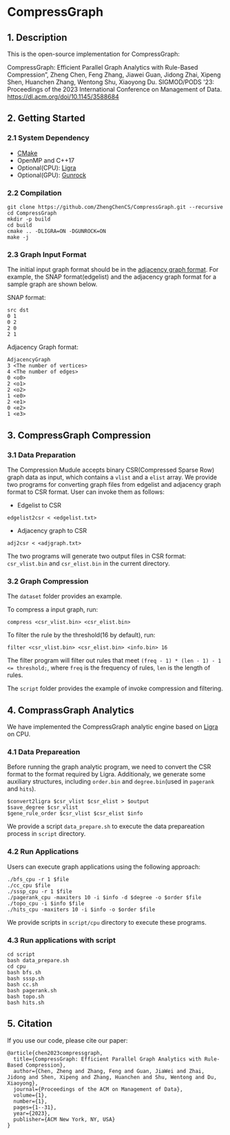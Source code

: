 # CompressGraph

## 1. Description
This is the open-source implementation for CompressGraph:

CompressGraph: Efficient Parallel Graph Analytics with Rule-Based Compression”, Zheng Chen, Feng Zhang, Jiawei Guan, Jidong Zhai, Xipeng Shen, Huanchen Zhang, Wentong Shu, 
Xiaoyong Du. SIGMOD/PODS '23: Proceedings of the 2023 International Conference on Management of Data.
https://dl.acm.org/doi/10.1145/3588684

## 2. Getting Started

### 2.1 System Dependency
 - [CMake](https://gitlab.kitware.com/cmake/cmake)
 - OpenMP and C++17
 - Optional(CPU): [Ligra](https://github.com/jshun/ligra.git)
 - Optional(GPU): [Gunrock](https://github.com/gunrock/gunrock.git)

### 2.2 Compilation

```shell
git clone https://github.com/ZhengChenCS/CompressGraph.git --recursive
cd CompressGraph
mkdir -p build
cd build
cmake .. -DLIGRA=ON -DGUNROCK=ON
make -j
```

### 2.3 Graph Input Format

The initial input graph format should be in the [adjacency graph format](https://www.cs.cmu.edu/~pbbs/benchmarks/graphIO.html). For example, the SNAP format(edgelist) and the adjacency graph format for a sample graph are shown below.

SNAP format:

```
src dst
0 1
0 2
2 0
2 1
```

Adjacency Graph format:

```
AdjacencyGraph
3 <The number of vertices>
4 <The number of edges>
0 <o0>
2 <o1>
2 <o2>
1 <e0>
2 <e1>
0 <e2>
1 <e3>
```

## 3. CompressGraph Compression

### 3.1 Data Preparation

The Compression Mudule accepts binary CSR(Compressed Sparse Row) graph data as input, which contains a `vlist` and a `elist` array. 
We provide two programs for converting graph files from edgelist and adjacency graph format to CSR format.
User can invoke them as follows:

* Edgelist to CSR 
```shell
edgelist2csr < <edgelist.txt>
```

* Adjacency graph to CSR
```shell
adj2csr < <adjgraph.txt>
```

The two programs will generate two output files in CSR format: `csr_vlist.bin` and `csr_elist.bin` in the current directory.

### 3.2 Graph Compression 

The `dataset` folder provides an example.

To compress a input graph, run:
```shell
compress <csr_vlist.bin> <csr_elist.bin>
```

To filter the rule by the threshold(16 by default), run:
```shell
filter <csr_vlist.bin> <csr_elist.bin> <info.bin> 16
```

The filter program will filter out rules that meet `(freq - 1) * (len - 1) - 1 <= threshold;`, where `freq` is the frequency of rules, `len` is the length of rules.



The `script` folder provides the example of invoke compression and filtering.

## 4. ComprassGraph Analytics

We have implemented the CompressGraph analytic engine based on [Ligra](https://github.com/jshun/ligra.git) on CPU.

### 4.1 Data Prepareation

Before running the graph analytic program, we need to convert the CSR format to the format required by Ligra.
Additionaly, we generate some auxiliary structures, including `order.bin` and `degree.bin`(used in `pagerank` and `hits`).

```shell
$convert2ligra $csr_vlist $csr_elist > $output
$save_degree $csr_vlist
$gene_rule_order $csr_vlist $csr_elist $info
```

We provide a script `data_prepare.sh` to execute the data prepareation process in `script` directory.

### 4.2 Run Applications

Users can execute graph applications using the following approach:

```shell
./bfs_cpu -r 1 $file
./cc_cpu $file
./sssp_cpu -r 1 $file
./pagerank_cpu -maxiters 10 -i $info -d $degree -o $order $file
./topo_cpu -i $info $file
./hits_cpu -maxiters 10 -i $info -o $order $file
```

We provide scripts in `script/cpu` directory to execute these programs.

### 4.3 Run applications with script

```shell
cd script
bash data_prepare.sh
cd cpu
bash bfs.sh
bash sssp.sh
bash cc.sh
bash pagerank.sh
bash topo.sh
bash hits.sh
```


## 5. Citation

If you use our code, please cite our paper:

```
@article{chen2023compressgraph,
  title={CompressGraph: Efficient Parallel Graph Analytics with Rule-Based Compression},
  author={Chen, Zheng and Zhang, Feng and Guan, JiaWei and Zhai, Jidong and Shen, Xipeng and Zhang, Huanchen and Shu, Wentong and Du, Xiaoyong},
  journal={Proceedings of the ACM on Management of Data},
  volume={1},
  number={1},
  pages={1--31},
  year={2023},
  publisher={ACM New York, NY, USA}
}
```



